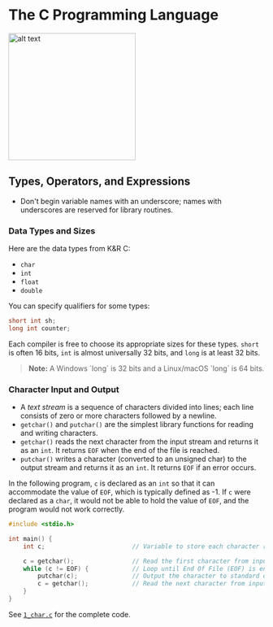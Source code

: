 # The C Programming Language

<img src="images/1743857546096.png" alt="alt text" width="250px">

## Types, Operators, and Expressions

- Don't begin variable names with an underscore; names with underscores are reserved for library routines.

### Data Types and Sizes

Here are the data types from K&R C:
- `char`
- `int`
- `float`
- `double`

You can specify qualifiers for some types:

```c
short int sh;
long int counter;
```

Each compiler is free to choose its appropriate sizes for these types. `short` is often 16 bits, `int` is almost universally 32 bits, and `long` is at least 32 bits.

<blockquote>
<strong>Note:</strong> A Windows `long` is 32 bits and a Linux/macOS `long` is 64 bits.
</blockquote>

### Character Input and Output

- A *text stream* is a sequence of characters divided into lines; each line consists of zero or more characters followed by a newline.
- `getchar()` and `putchar()` are the simplest library functions for reading and writing characters.
- `getchar()` reads the next character from the input stream and returns it as an `int`. It returns `EOF` when the end of the file is reached.
- `putchar()` writes a character (converted to an unsigned char) to the output stream and returns it as an `int`. It returns `EOF` if an error occurs.

In the following program, `c` is declared as an `int` so that it can accommodate the value of `EOF`, which is typically defined as -1. If `c` were declared as a `char`, it would not be able to hold the value of `EOF`, and the program would not work correctly.

```c
#include <stdio.h>

int main() {
    int c;                        // Variable to store each character read from input

    c = getchar();                // Read the first character from input
    while (c != EOF) {            // Loop until End Of File (EOF) is encountered
        putchar(c);               // Output the character to standard output
        c = getchar();            // Read the next character from input
    }
}
```

See [`1_char.c`](./ch01/file_copying/1_char.c) for the complete code.


